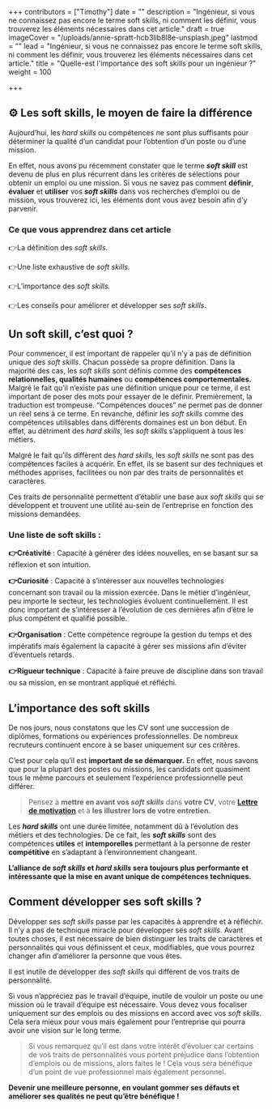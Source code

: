 +++
contributors = ["Timothy"]
date = ""
description = "Ingénieur, si vous ne connaissez pas encore le terme soft skills, ni comment les définir, vous trouverez les éléments nécessaires dans cet article."
draft = true
imageCover = "/uploads/annie-spratt-hcb3lib8l8e-unsplash.jpeg"
lastmod = ""
lead = "Ingénieur, si vous ne connaissez pas encore le terme soft skills, ni comment les définir, vous trouverez les éléments nécessaires dans cet article."
title = "Quelle-est l'importance des soft skills pour un ingénieur ?"
weight = 100

+++
## ⚙️ Les soft skills, le moyen de faire la différence

Aujourd’hui, les _hard skills_ ou compétences ne sont plus suffisants pour déterminer la qualité d’un candidat pour l’obtention d’un poste ou d’une mission.

En effet, nous avons pu récemment constater que le terme **_soft skill_** est devenu de plus en plus récurrent dans les critères de sélections pour obtenir un emploi ou une mission. Si vous ne savez pas comment **définir**, **évaluer** et **utiliser** vos **_soft skills_** dans vos recherches d’emploi ou de mission, vous trouverez ici, les éléments dont vous avez besoin afin d’y parvenir.

### Ce que vous apprendrez dans cet article

👉La définition des _soft skills._

👉Une liste exhaustive de _soft skills._

👉L’importance des _soft skills._

👉Les conseils pour améliorer et développer ses _soft skills._

## Un soft skill, c’est quoi ?

Pour commencer, il est important de rappeler qu’il n’y a pas de définition unique des _soft skills_. Chacun possède sa propre définition. Dans la majorité des cas, les _soft skills_ sont définis comme des **compétences relationnelles, qualités humaines** ou **compétences comportementales.** Malgré le fait qu’il n’existe pas une définition unique pour ce terme, il est important de poser des mots pour essayer de le définir. Premièrement, la traduction est trompeuse. “Compétences douces” ne permet pas de donner un réel sens à ce terme. En revanche, définir les _soft skills_ comme des compétences utilisables dans différents domaines est un bon début. En effet, au détriment des _hard skills_, les _soft skills_ s’appliquent à tous les métiers.

Malgré le fait qu’ils diffèrent des _hard skills_, les _soft skills_ ne sont pas des compétences faciles à acquérir. En effet, ils se basent sur des techniques et méthodes apprises, facilitées ou non par des traits de personnalités et caractères.

Ces traits de personnalité permettent d’établir une base aux _soft skills_ qui se développent et trouvent une utilité au-sein de l’entreprise en fonction des missions demandées.

### Une liste de soft skills :

**👉Créativité** : Capacité à générer des idées nouvelles, en se basant sur sa réflexion et son intuition.

**👉Curiosité** : Capacité à s’intéresser aux nouvelles technologies concernant son travail ou la mission exercée. Dans le métier d’ingénieur, peu importe le secteur, les technologies évoluent continuellement. Il est donc important de s’intéresser à l’évolution de ces dernières afin d’être le plus compétent et qualifié possible.

**👉Organisation** : Cette compétence regroupe la gestion du temps et des impératifs mais également la capacité à gérer ses missions afin d’éviter d’éventuels retards.

**👉Rigueur technique** : Capacité à faire preuve de discipline dans son travail ou sa mission, en se montrant appliqué et réfléchi.

## L’importance des soft skills

De nos jours, nous constatons que les CV sont une succession de diplômes, formations ou expériences professionnelles. De nombreux recruteurs continuent encore à se baser uniquement sur ces critères.

C’est pour cela qu’il est **important de se démarquer.** En effet, nous savons que pour la plupart des postes ou missions, les candidats ont quasiment tous le même parcours et seulement l’expérience professionnelle peut différer.

> Pensez à **mettre en avant vos _soft skills_** dans **votre CV**, votre [**Lettre de motivation**](https://ressources.yalink.fr/blog/comment-%C3%A9crire-une-lettre-de-motivation-pour-un-ing%C3%A9nieur/ "Comment écrire une lettre de motivation pour un ingénieur ?") et à **les illustrer lors de votre entretien.**

Les **_hard skills_** ont une durée limitée, notamment dû à l’évolution des métiers et des technologies. De ce fait, les **_soft skills_** sont des compétences **utiles** et **intemporelles** permettant à la personne de rester **compétitive** en s’adaptant à l’environnement changeant.

**L’alliance de _soft skills_ et _hard skills_ sera toujours plus performante et intéressante que la mise en avant unique de compétences techniques.**

## Comment développer ses soft skills ?

Développer ses _soft skills_ passe par les capacités à apprendre et à réfléchir. Il n’y a pas de technique miracle pour développer ses _soft skills_. Avant toutes choses, il est nécessaire de bien distinguer les traits de caractères et personnalités qui vous définissent et ceux, modifiables, que vous pourrez changer afin d’améliorer la personne que vous êtes.

Il est inutile de développer des _soft skills_ qui diffèrent de vos traits de personnalité.

Si vous n’appréciez pas le travail d’équipe, inutile de vouloir un poste ou une mission où le travail d’équipe est nécessaire. Vous devez vous focaliser uniquement sur des emplois ou des missions en accord avec vos _soft skills_. Cela sera mieux pour vous mais également pour l’entreprise qui pourra avoir une vision sur le long terme.

> Si vous remarquez qu’il est dans votre intérêt d’évoluer car certains de vos traits de personnalités vous portent préjudice dans l’obtention d’emplois ou de missions, alors faites le ! Cela vous sera bénéfique d’un point de vue professionnel mais également personnel.

**Devenir une meilleure personne, en voulant gommer ses défauts et améliorer ses qualités ne peut qu’être bénéfique !**